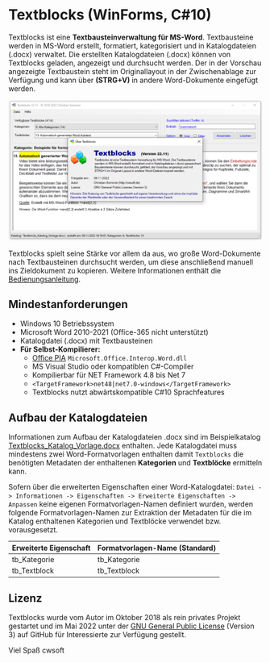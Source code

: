 # Textblocks (WinForms, C#10)
Textblocks ist eine **Textbausteinverwaltung für MS-Word**. Textbausteine werden in MS-Word erstellt, formatiert, kategorisiert und in Katalogdateien (.docx) verwaltet. Die erstellten Katalogdateien (.docx) können von Textblocks geladen, angezeigt und durchsucht werden. Der in der Vorschau angezeigte Textbaustein steht im Originallayout in der Zwischenablage zur Verfügung und kann über **(STRG+V)** in andere Word-Dokumente eingefügt werden.

![Screenshot](./Dokumentation/screenshots/screenshot.png)

Textblocks spielt seine Stärke vor allem da aus, wo große Word-Dokumente nach Textbausteinen durchsucht werden, um diese anschließend manuell ins Zieldokument zu kopieren. Weitere Informationen enthält die [Bedienungsanleitung](./Dokumentation/Textblocks.pdf).

## Mindestanforderungen
- Windows 10 Betriebssystem
- Microsoft Word 2010-2021 (Office-365 nicht unterstützt)
- Katalogdatei (.docx) mit Textbausteinen
- **Für Selbst-Kompilierer:**
  - [Office PIA](./Textblocks/PIA/Howto-Office-PIA.md) `Microsoft.Office.Interop.Word.dll`
  - MS Visual Studio oder kompatiblen C#-Compiler
  - Kompilierbar für NET Framework 4.8 bis Net 7
  - `<TargetFramework>net48|net7.0-windows</TargetFramework>` 
  - Textblocks nutzt abwärtskompatible C#10 Sprachfeatures

## Aufbau der Katalogdateien
Informationen zum Aufbau der Katalogdateien .docx sind im Beispielkatalog [Textblocks_Katalog_Vorlage.docx](https://github.com/cwsoft/Textblocks/blob/main/Kataloge/Textblocks_Katalog_Vorlage.docx?raw=true) enthalten. Jede Katalogdatei muss mindestens zwei Word-Formatvorlagen enthalten damit `Textblocks` die benötigten Metadaten der enthaltenen **Kategorien** und **Textblöcke** ermitteln kann.

Sofern über die erweiterten Eigenschaften einer Word-Katalogdatei: `Datei -> Informationen -> Eigenschaften -> Erweiterte Eigenschaften -> Anpassen` keine eigenen Formatvorlagen-Namen definiert wurden, werden folgende Formatvorlagen-Namen zur Extraktion der Metadaten für die im Katalog enthaltenen Kategorien und Textblöcke verwendet bzw. vorausgesetzt.

| Erweiterte Eigenschaft | Formatvorlagen-Name (Standard) |
| --- | --- |
| tb_Kategorie | tb_Kategorie |
| tb_Textblock | tb_Textblock |

## Lizenz
Textblocks wurde vom Autor im Oktober 2018 als rein privates Projekt gestartet und im Mai 2022 unter der [GNU General Public License](./LICENSE.txt) (Version 3) auf GitHub für Interessierte zur Verfügung gestellt. 

Viel Spaß
cwsoft
